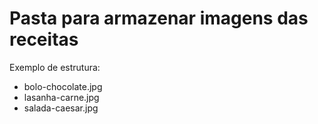 # Pasta para armazenar imagens das receitas

Exemplo de estrutura:
- bolo-chocolate.jpg
- lasanha-carne.jpg
- salada-caesar.jpg
